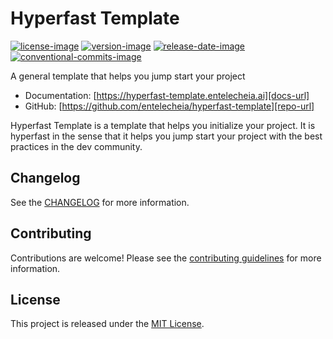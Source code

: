 # Hyperfast Template

[![license-image]][license-url]
[![version-image]][release-url]
[![release-date-image]][release-url]
[![conventional-commits-image]][conventional commits]

<!-- Links: -->
[license-image]: https://img.shields.io/github/license/entelecheia/hyperfast-template
[license-url]: https://github.com/entelecheia/hyperfast-template/blob/main/LICENSE
[version-image]: https://img.shields.io/github/v/release/entelecheia/hyperfast-template?sort=semver
[release-date-image]: https://img.shields.io/github/release-date/entelecheia/hyperfast-template
[release-url]: https://github.com/entelecheia/hyperfast-template/releases
[conventional-commits-image]: https://img.shields.io/badge/Conventional%20Commits-1.0.0-%23FE5196?logo=conventionalcommits&logoColor=white
[conventional commits]: https://conventionalcommits.org

[repo-url]: https://github.com/entelecheia/hyperfast-template
[pypi-url]: https://pypi.org/project/hyperfast-template
[docs-url]: https://hyperfast-template.entelecheia.ai
[changelog]: https://github.com/entelecheia/hyperfast-template/blob/main/CHANGELOG.md
[contributing guidelines]: https://github.com/entelecheia/hyperfast-template/blob/main/CONTRIBUTING.md
<!-- Links: -->

A general template that helps you jump start your project

- Documentation: [https://hyperfast-template.entelecheia.ai][docs-url]
- GitHub: [https://github.com/entelecheia/hyperfast-template][repo-url]

Hyperfast Template is a template that helps you initialize your project. It is hyperfast in the sense that it helps you jump start your project with the best practices in the dev community.

## Changelog

See the [CHANGELOG] for more information.

## Contributing

Contributions are welcome! Please see the [contributing guidelines] for more information.

## License

This project is released under the [MIT License][license-url].
